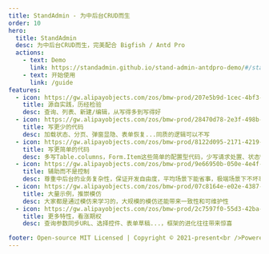 ```yaml
---
title: StandAdmin - 为中后台CRUD而生
order: 10
hero:
  title: StandAdmin
  desc: 为中后台CRUD而生，完美配合 Bigfish / Antd Pro
  actions:
    - text: Demo
      link: https://standadmin.github.io/stand-admin-antdpro-demo/#/stand-admin-antdpro-demo
    - text: 开始使用
      link: /guide
features:
  - icon: https://gw.alipayobjects.com/zos/bmw-prod/207e5b9d-1cec-4bf3-b76c-adf85233673e.svg
    title: 源自实践，历经检验
    desc: 查询、列表、新建/编辑，从写得多到写得好
  - icon: https://gw.alipayobjects.com/zos/bmw-prod/28470d78-2e3f-498b-bdf7-6039c06d845b.svg
    title: 写更少的代码
    desc: 加载状态、分页、弹窗显隐、表单恢复...同质的逻辑可以不写
  - icon: https://gw.alipayobjects.com/zos/bmw-prod/8122d095-2171-4219-888f-ae4ab07b35da.svg
    title: 写更简单的代码
    desc: 多写Table.columns，Form.Item这些简单的配置型代码，少写请求处置、状态管理这些费脑子的代码
  - icon: https://gw.alipayobjects.com/zos/bmw-prod/9e66950b-050e-4e4f-814e-aca9db41eee5.svg
    title: 辅助而不是控制
    desc: 尊重中后台的业务复杂性，保证开发自由度，平均场景下能省事，极端场景下不坏事
  - icon: https://gw.alipayobjects.com/zos/bmw-prod/07c8164e-e02e-4387-9934-dd05f4f12527.svg
    title: 大量示例，推崇模仿
    desc: 大家都是通过模仿来学习的，大规模的模仿还能带来一致性和可维护性
  - icon: https://gw.alipayobjects.com/zos/bmw-prod/2c7597f0-55d3-42ba-9741-66ca4660cac1.svg
    title: 更多特性，看涨期权
    desc: 查询参数同步URL、选择控件、表单草稿...，框架的进化往往带来惊喜

footer: Open-source MIT Licensed | Copyright © 2021-present<br />Powered by Dumi
---
```

